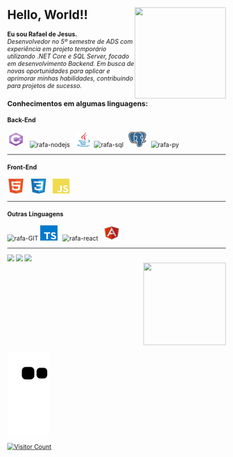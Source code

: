 # Hello, World!! <a href="https://linkedin.com/in/rafaeldeje"><img src="https://scontent.ffor14-1.fna.fbcdn.net/v/t39.30808-6/373314240_4395684320656645_234163769794905064_n.jpg?_nc_cat=108&ccb=1-7&_nc_sid=5f2048&_nc_eui2=AeHtguDYSsuxBSYP67S8fO3A5CngnRfYuoPkKeCdF9i6g79OQu21C-P8lntYsUzCbUi7jNFKB1XmKb_MzZ-y6Xm7&_nc_ohc=bII-CVlxRD4AX_7IJOF&_nc_ht=scontent.ffor14-1.fna&oh=00_AfBa0C2gPJh0rA3iRDm-IN3LZX4lxJZFo19H9sbwKbWZ6w&oe=6569C1BE" align="right" width="210" height="210"></a>
**Eu sou Rafael de Jesus.**<br>
*Desenvolvedor no 5º semestre de ADS com experiência em projeto temporário utilizando .NET Core e SQL Server, focado em desenvolvimento Backend. Em busca de novas oportunidades para aplicar e aprimorar minhas habilidades, contribuindo para projetos de sucesso.*</br>

### Conhecimentos em algumas linguagens:
    
#### Back-End
<p>
  <img alt="rafa-csharp" height="35" width="40" src="https://github.com/WRCrys/devca-portfolio-ts/blob/main/src/components/ItemProject/assets/csharp-logo.svg"/> &nbsp;
  <img alt="rafa-nodejs" height="35" width="40" src="https://upload.wikimedia.org/wikipedia/commons/thumb/d/d9/Node.js_logo.svg/1280px-Node.js_logo.svg.png" /> &nbsp;
  <img alt="rafa-java" height="35" width="40" src="https://raw.githubusercontent.com/devicons/devicon/master/icons/java/java-original.svg">
  <img alt="rafa-sql" height="35" width="40" src="https://www.mysql.com/common/logos/logo-mysql-170x115.png"/> &nbsp;
  <img alt="rafa-postgre" height="35" width="40" src="https://raw.githubusercontent.com/github/explore/80688e429a7d4ef2fca1e82350fe8e3517d3494d/topics/postgresql/postgresql.png"/> &nbsp;
  <img alt="rafa-py" height="35" width="40" src="https://qwestore.com/png_images_min/10/The-Python-Logo-PNG-Projects-and-companies-that-7328.png"/> &nbsp;
</p><hr>

#### Front-End
<p>
  <img alt="rafa-HTML" height="35" width="40" src="https://raw.githubusercontent.com/devicons/devicon/master/icons/html5/html5-original.svg"> &nbsp;
  <img alt="rafa-CSS" height="35" width="40" src="https://raw.githubusercontent.com/devicons/devicon/master/icons/css3/css3-original.svg"> &nbsp;
  <img alt="rafa-Js" height="35" width="40" src="https://raw.githubusercontent.com/devicons/devicon/master/icons/javascript/javascript-plain.svg"> &nbsp;
</p><hr>

#### Outras Linguagens
<p>
  <img alt="rafa-GIT" height="35" width="40" src="https://cdn.jsdelivr.net/gh/devicons/devicon/icons/git/git-original.svg">
  <img alt="rafa-type" height="35" width="40" src="https://raw.githubusercontent.com/github/explore/80688e429a7d4ef2fca1e82350fe8e3517d3494d/topics/typescript/typescript.png"/> &nbsp;
  <img alt="rafa-react" height="35" width="40" src="https://img.icons8.com/color/344/react-native.png"/>  &nbsp;
  <img alt="rafa-angular" height="35" width="40" src="https://github.com/WRCrys/devca-portfolio-ts/blob/main/src/assets/angular-logo.svg"/> &nbsp;
<p/><hr>

<div class="links" align="left">
  <a href="https://api.whatsapp.com/send/?phone=5585982350899&text=Opa+rafa%21+T%C3%A1+podendo+falar+agora%3F&type=phone_number&app_absent=0"><img src="https://img.shields.io/badge/WhatsApp-25D366?style=for-the-badge&logo=whatsapp&logoColor=white"></a>
  <a href="mailto:dejerafa@gmail.com"><img src="https://img.shields.io/badge/Gmail-D14836?style=for-the-badge&logo=gmail&logoColor=white"></a>
  <a href="https://www.linkedin.com/in/rafaeldeje/"><img src="https://img.shields.io/badge/LinkedIn-0077B5?style=for-the-badge&logo=linkedin&logoColor=white"></a>
</div>
          
<div class="Contador de coisinhas" align="right">
  <a href="https://www.github.com/rafaeldeje/"><img height="190em" width="190em" src="https://github-readme-stats.vercel.app/api/top-langs/?username=rafaeldeje&layout=compact&langs_count=7&theme=synthwave"/>
</div>
      
</p>  
  
![Snake animation](https://github.com/rafaeldeje/rafaeldeje/blob/output/github-contribution-grid-snake.svg)

![Visitor Count](https://profile-counter.glitch.me/rafaeldeje/count.svg)
